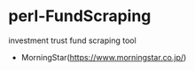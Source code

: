 # perl-FundScraping

investment trust fund scraping tool

- MorningStar(https://www.morningstar.co.jp/)
